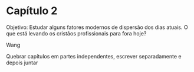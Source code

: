 # Capítulo 2

Objetivo: Estudar alguns fatores modernos de dispersão dos dias atuais. O que está levando os cristãos profissionais para fora hoje?

Wang

Quebrar capítulos em partes independentes, escrever separadamente e depois juntar
